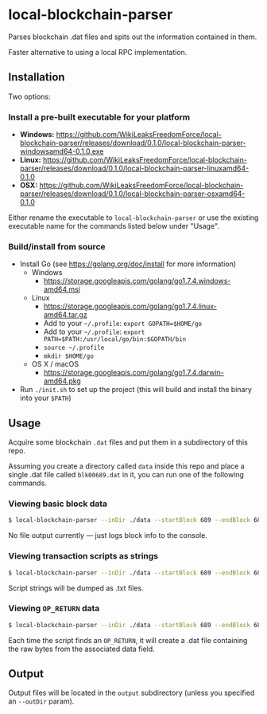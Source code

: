 
# local-blockchain-parser

Parses blockchain .dat files and spits out the information contained in them.

Faster alternative to using a local RPC implementation.

## Installation

Two options:

### Install a pre-built executable for your platform

- **Windows:** <https://github.com/WikiLeaksFreedomForce/local-blockchain-parser/releases/download/0.1.0/local-blockchain-parser-windowsamd64-0.1.0.exe>
- **Linux:** <https://github.com/WikiLeaksFreedomForce/local-blockchain-parser/releases/download/0.1.0/local-blockchain-parser-linuxamd64-0.1.0>
- **OSX:** <https://github.com/WikiLeaksFreedomForce/local-blockchain-parser/releases/download/0.1.0/local-blockchain-parser-osxamd64-0.1.0>

Either rename the executable to `local-blockchain-parser` or use the existing executable name for the commands listed below under "Usage".

### Build/install from source

- Install Go (see <https://golang.org/doc/install> for more information)
    - Windows
        - <https://storage.googleapis.com/golang/go1.7.4.windows-amd64.msi>
    - Linux
        - <https://storage.googleapis.com/golang/go1.7.4.linux-amd64.tar.gz>
        - Add to your `~/.profile`: `export GOPATH=$HOME/go`
        - Add to your `~/.profile`: `export PATH=$PATH:/usr/local/go/bin:$GOPATH/bin`
        - `source ~/.profile`
        - `mkdir $HOME/go`
    - OS X / macOS
        - <https://storage.googleapis.com/golang/go1.7.4.darwin-amd64.pkg>
- Run `./init.sh` to set up the project (this will build and install the binary into your `$PATH`)


## Usage

Acquire some blockchain `.dat` files and put them in a subdirectory of this repo.

Assuming you create a directory called `data` inside this repo and place a single .dat file called `blk00689.dat` in it, you can run one of the following commands.

### Viewing basic block data

```sh
$ local-blockchain-parser --inDir ./data --startBlock 689 --endBlock 689 blockdata
```

No file output currently — just logs block info to the console.

### Viewing transaction scripts as strings

```sh
$ local-blockchain-parser --inDir ./data --startBlock 689 --endBlock 689 scripts
```

Script strings will be dumped as .txt files.

### Viewing `OP_RETURN` data

```sh
$ local-blockchain-parser --inDir ./data --startBlock 689 --endBlock 689 opreturns
```

Each time the script finds an `OP_RETURN`, it will create a .dat file containing the raw bytes from the associated data field.

## Output

Output files will be located in the `output` subdirectory (unless you specified an `--outDir` param).

